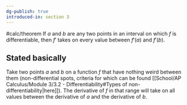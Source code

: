 ```yaml
---
dg-publish: true
introduced-in: section 3
---
```

#calc/theorem 
If $a$ and $b$ are any two points in an interval  on which $f$ is differentiable, then $f'$ takes on every value between $f'(a)$ and $f'(b)$.
## Stated basically
Take two points $a$ and $b$ on a function $f$ that have nothing weird between them (non-differential spots, criteria for which can be found [[School/AP Calculus/Module 3/3.2 - Differentiability#Types of non-differentiability\|here]]). The derivative of $f$ in that range will take on all values between the derivative of $a$ and the derivative of $b$. 